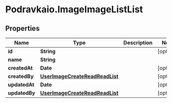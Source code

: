 # Podravkaio.ImageImageListList

## Properties
Name | Type | Description | Notes
------------ | ------------- | ------------- | -------------
**id** | **String** |  | [optional] 
**name** | **String** |  | 
**createdAt** | **Date** |  | [optional] 
**createdBy** | [**UserImageCreateReadReadList**](UserImageCreateReadReadList.md) |  | [optional] 
**updatedAt** | **Date** |  | [optional] 
**updatedBy** | [**UserImageCreateReadReadList**](UserImageCreateReadReadList.md) |  | [optional] 



